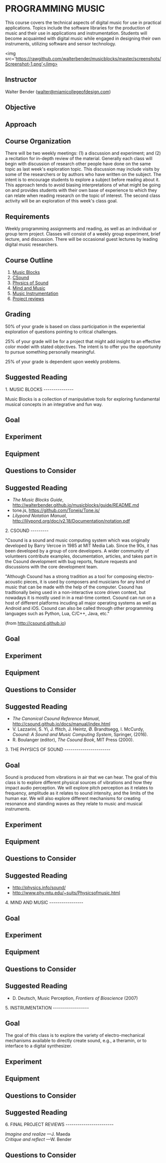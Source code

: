 ﻿PROGRAMMING MUSIC
=================

This course covers the technical aspects of digital music for use in
practical applications. Topics include the software libraries for the
production of music and their use in applications and
instrumentation. Students will become acquainted with digital music
while engaged in designing their own instruments, utilizing software
and sensor technology.

<img
src='https://rawgithub.com/walterbender/musicblocks/master/screenshots/Screenshot-1.png'</img>

Instructor
----------

Walter Bender (walter@miamicollegeofdesign.com)

Objective
---------


Approach
--------


Course Organization
-------------------

There will be two weekly meetings: (1) a discussion and experiment;
and (2) a recitation for in-depth review of the material. Generally
each class will begin with discussion of research other people have
done on the same topic as last week's exploration topic. This
discussion may include visits by some of the researchers or by authors
who have written on the subject. The intent is to encourage students
to explore a subject before reading about it. This approach tends to
avoid biasing interpretations of what might be going on and provides
students with their own base of experience to which they can relate
when reading research on the topic of interest. The second class
activity will be an exploration of this week's class goal.

Requirements
------------

Weekly programming assignments and reading, as well as an individual
or group term project. Classes will consist of a weekly group
experiment, brief lecture, and discussion. There will be occasional
guest lectures by leading digital music researchers.

Course Outline
--------------

1. [Music Blocks](#MUSICBLOCKS)
2. [CSound](#CSOUND)
3. [Physics of Sound](#PHYSICS)
4. [Mind and Music](#MINDMUSIC)
5. [Music Instrumentation](#INSTRUMENTATION)
6. [Project reviews](#PROJECTS)

Grading
-------
50% of your grade is based on class participation in the experiential
exploration of questions pointing to critical challenges.

25% of your grade will be for a project that might add insight to an
effective color model with stated objectives. The intent is to offer
you the opportunity to pursue something personally meaningful.

25% of your grade is dependent upon weekly problems.

Suggested Reading
-----------------

<a name="MUSICBLOCKS">
1. MUSIC BLOCKS
---------------
</a>

Music Blocks is a collection of manipulative tools for exploring
fundamental musical concepts in an integrative and fun way.

Goal
----

Experiment
----------

Equipment
---------

Questions to Consider
---------------------

Suggested Reading
-----------------

* *The Music Blocks Guide*,
   http://walterbender.github.io/musicblocks/guide/README.md
* tone.js, https://github.com/Tonejs/Tone.js/
* *Lilypond Notation Manual*,
   http://lilypond.org/doc/v2.18/Documentation/notation.pdf

<a name="CSOUND">
2. CSOUND
---------
</a>

"Csound is a sound and music computing system which was originally
developed by Barry Vercoe in 1985 at MIT Media Lab. Since the 90s, it
has been developed by a group of core developers. A wider community of
volunteers contribute examples, documentation, articles, and takes
part in the Csound development with bug reports, feature requests and
discussions with the core development team.

"Although Csound has a strong tradition as a tool for composing
electro-acoustic pieces, it is used by composers and musicians for any
kind of music that can be made with the help of the computer. Csound
has tradtionally being used in a non-interactive score driven context,
but nowadays it is mostly used in in a real-time context. Csound can
run on a host of different platforms incuding all major operating
systems as well as Android and iOS. Csound can also be called through
other programming languages such as Python, Lua, C/C++, Java, etc."

(from http://csound.github.io)

Goal
----

Experiment
----------

Equipment
---------

Questions to Consider
---------------------

Suggested Reading
-----------------

* *The Canonical Csound Reference Manual*, http://csound.github.io/docs/manual/index.html
* V. Lazzarini, S. Yi, J. ffitch, J. Heintz, Ø. Brandtsegg,
  I. McCurdy, *Csound: A Sound and Music Computing System*, Springer,
  (2016).
* R. Boulanger (editor), *The Csound Book*, MIT Press (2000).

<a name="PHYSICS">
3. THE PHYSICS OF SOUND
-----------------------
</a>

Goal
----

Sound is produced from vibrations in air that we can hear. The goal of
this class is to explore different physical sources of vibrations and
how they impact audio perception. We will explore pitch perception as
it relates to frequency, amplitude as it relates to sound intensity,
and the limits of the human ear. We will also explore different
mechanisms for creating resonance and standing waves as they relate to
music and musical instruments.

Experiment
----------

Equipment
---------

Questions to Consider
---------------------

Suggested Reading
-----------------

* http://physics.info/sound/
* http://www.phy.mtu.edu/~suits/Physicsofmusic.html

<a name="MINDMUSIC">
4. MIND AND MUSIC
-----------------
</a>

Goal
----

Experiment
----------

Equipment
---------

Questions to Consider
---------------------

Suggested Reading
-----------------

* D. Deutsch, Music Perception, *Frontiers of Bioscience* (2007)

<a name="INSTRUMENTATION">
5. INSTRUMENTATION
------------------
</a>

Goal
----

The goal of this class is to explore the variety of electro-mechanical
mechanisms available to directly create sound, e.g., a theramin, or to
interface to a digital synthesizer.

Experiment
----------

Equipment
---------

Questions to Consider
---------------------

Suggested Reading
-----------------

<a name="PROJECTS">
6. FINAL PROJECT REVIEWS
------------------------
</a>

*Imagine and realize* &mdash;J. Maeda<br>*Critique and reflect* &mdash;W. Bender

Questions to Consider
---------------------
